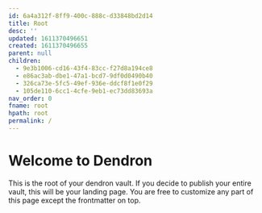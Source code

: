 ```yaml
---
id: 6a4a312f-8ff9-400c-888c-d33848bd2d14
title: Root
desc: ''
updated: 1611370496651
created: 1611370496655
parent: null
children:
  - 9e3b1006-cd16-43f4-83cc-f27d8a194ce8
  - e86ac3ab-dbe1-47a1-bcd7-9df0d0490b40
  - 326ca73e-5fc5-49ef-936e-ddcf8f1e0f29
  - 105de110-6cc1-4cfe-9eb1-ec73dd83693a
nav_order: 0
fname: root
hpath: root
permalink: /
---
```

# Welcome to Dendron

This is the root of your dendron vault. If you decide to publish your entire vault, this will be your landing page. You are free to customize any part of this page except the frontmatter on top. 

